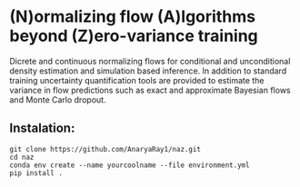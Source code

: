  # (N)ormalizing flow (A)lgorithms beyond (Z)ero-variance training

Dicrete and continuous normalizing flows for conditional and unconditional density estimation and simulation based inference. In addition to standard training uncertainty quantification tools are provided to estimate the variance in flow predictions such as exact and approximate Bayesian flows and Monte Carlo dropout.

## Instalation:
```
git clone https://github.com/AnaryaRay1/naz.git
cd naz
conda env create --name yourcoolname --file environment.yml
pip install .
```
